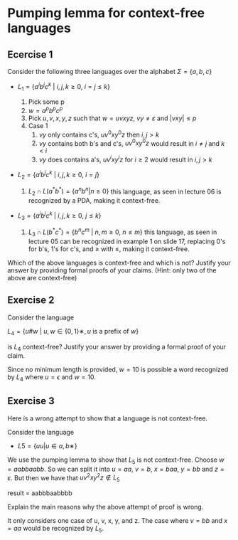 # Pumping lemma for context-free languages

## Ecercise 1

Consider the following three languages over the alphabet $Σ = \{a, b, c\}$

- $L_1 = \{ a^ib^jc^k\ |\ i, j, k ≥ 0,\ i = j ≤ k\}$

  1. Pick some p
  2. $w = a^pb^pc^p$
  3. Pick $u, v, x, y, z$ such that $w = uvxyz,\ vy ≠ ε$ and $|vxy| ≤ p$
  4. Case 1
     1. $vy$ only contains c's, $uv^0xy^0z$ then $i,j>k$
     1. $vy$ contains both b's and c's, $uv^0xy^0z$ would result in $i≠j$ and $k<i$
     1. $vy$ does contains a's, $uv^ixy^iz$ for $i≥2$ would result in $i,j>k$

- $L_2 = \{a^ib^jc^k\ |\ i, j, k ≥ 0,\ i = j\}$

  1. $L_2 \cap L(a^*b^*)=\{a^nb^n|n≥0\}$ this language, as seen in lecture 06 is recognized by a PDA, making it context-free.

- $L_3 = \{a^ib^jc^k\ |\ i, j, k ≥ 0,\ j ≤ k\}$
  1. $L_3 \cap L(b^*c^*)=\{b^nc^m\ |\ n,m≥0,\ n≤m\}$ this language, as seen in lecture 05 can be recognized in example 1 on slide 17, replacing 0's for b's, 1's for c's, and ≥ with ≤, making it context-free.

Which of the above languages is context-free and which is not? Justify your answer by providing formal proofs of your claims. (Hint: only two of the above are context-free)

## Exercise 2

Consider the language

$L_4 = \{u\#w\ |\ u, w ∈ \{0, 1\}∗, u$ is a prefix of $w\}$

is $L_4$ context-free? Justify your answer by providing a formal proof of your claim.

Since no minimum length is provided, $w=10$ is possible a word recognized by $L_4$ where $u=\epsilon$ and $w=10$.

## Exercise 3

Here is a wrong attempt to show that a language is not context-free.

Consider the language

- $L5 = \{uu | u ∈ {a, b}∗\}$

We use the pumping lemma to show that $L_5$ is not context-free. Choose $w = aabbaabb$. So we can split it into $u = aa$, $v = b$, $x = baa$, $y = bb$ and $z = ε$. But then we have that $uv^2xy^2z \notin L_5$

result = aabbbaabbbb

Explain the main reasons why the above attempt of proof is wrong.

It only considers one case of u, v, x, y, and z. The case where $v=bb$ and $x=aa$ would be recognized by $L_5$.
